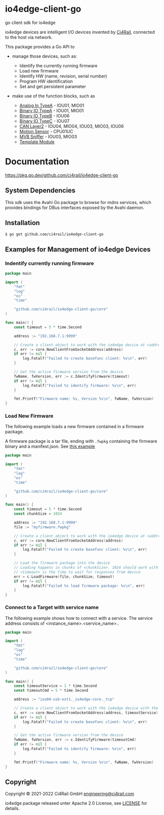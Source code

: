# io4edge-client-go
go client sdk for io4edge

io4edge devices are intelligent I/O devices invented by [Ci4Rail](https://www.ci4rail.com), connected to the host via network.

This package provides a Go API to
* manage those devices, such as:
	* Identify the currently running firmware
	* Load new firmware
	* Identify HW (name, revision, serial number)
	* Program HW identification
	* Set and get persistent parameter

* make use of the function blocks, such as
	* [Analog In TypeA](analogintypea) - IOU01, MIO01
	* [Binary IO TypeA](binaryiotypea) - IOU01, MIO01
	* [Binary IO TypeB](binaryiotypeb) - IOU06
	* [Binary IO TypeC](binaryiotypec) - IOU07
	* [CAN Layer2](canl2) - IOU04, MIO04, IOU03, MIO03, IOU06
	* [Motion Sensor](motionsensor) - CPU01UC
	* [MVB Sniffer](mvbsniffer) - IOU03, MIO03
	* [Template Module](templatemodule)

# Documentation

https://pkg.go.dev/github.com/ci4rail/io4edge-client-go


## System Dependencies

This sdk uses the Avahi Go package to browse for mdns services, which provides bindings for DBus interfaces exposed by the Avahi daemon.

## Installation

```bash
$ go get github.com/ci4rail/io4edge-client-go
```

## Examples for Management of io4edge Devices

### Indentify currently running firmware

```go
package main

import (
	"fmt"
	"log"
	"os"
	"time"

	"github.com/ci4rail/io4edge-client-go/core"
)

func main() {
	const timeout = 5 * time.Second

	address := "192.168.7.1:9999"

	// Create a client object to work with the io4edge device at <address>
	c, err := core.NewClientFromSocketAddress(address)
	if err != nil {
		log.Fatalf("Failed to create basefunc client: %v\n", err)
	}

	// Get the active firmware version from the device
	fwName, fwVersion, err := c.IdentifyFirmware(timeout)
	if err != nil {
		log.Fatalf("Failed to identify firmware: %v\n", err)
	}

	fmt.Printf("Firmware name: %s, Version %s\n", fwName, fwVersion)
}
```

### Load New Firmware

The following example loads a new firmware contained in a firmware package.

A firmware package is a tar file, ending with `.fwpkg` containing the firmware binary and a manifest.json. See [this example](pkg/io4edge/fwpkg/testdata/t1.fwpkg)

```go
package main

import (
	"fmt"
	"log"
	"os"
	"time"

	"github.com/ci4rail/io4edge-client-go/core"
)

func main() {
	const timeout = 5 * time.Second
	const chunkSize = 1024

	address := "192.168.7.1:9999"
	file := "myfirmware.fwpkg"

	// Create a client object to work with the io4edge device at <address>
	c, err := core.NewClientFromSocketAddress(address)
	if err != nil {
		log.Fatalf("Failed to create basefunc client: %v\n", err)
	}

	// Load the firmware package into the device
	// Loading happens in chunks of <chunkSize>. 1024 should work with each device
	// <timeout> is the time to wait for responses from device
	err = c.LoadFirmware(file, chunkSize, timeout)
	if err != nil {
		log.Fatalf("Failed to load firmware package: %v\n", err)
	}
}
```

### Connect to a Target with service name

The following example shows how to connect with a service. The service address consists of <instance_name>.<service_name>.<protocol>.

```go
package main

import (
	"fmt"
	"log"
	"os"
	"time"

	"github.com/ci4rail/io4edge-client-go/core"
)

func main() {
	const timeoutService = 1 * time.Second
	const timeoutCmd = 5 * time.Second

	address := "iou04-usb-ext1._io4edge-core._tcp"

	// Create a client object to work with the io4edge device with the service <address>
	c, err := core.NewClientFromSocketAddress(address, timeoutService)
	if err != nil {
		log.Fatalf("Failed to create basefunc client: %v\n", err)
	}

	// Get the active firmware version from the device
	fwName, fwVersion, err := c.IdentifyFirmware(timeoutCmd)
	if err != nil {
		log.Fatalf("Failed to identify firmware: %v\n", err)
	}

	fmt.Printf("Firmware name: %s, Version %s\n", fwName, fwVersion)
}
```

## Copyright

Copyright © 2021-2022 Ci4Rail GmbH <engineering@ci4rail.com>

io4edge package released unter Apache 2.0 License, see [LICENSE](LICENSE) for details.

